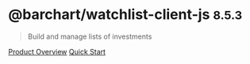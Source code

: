 # @barchart/watchlist-client-js <small>8.5.3</small>

> Build and manage lists of investments

[Product Overview](/content/product_overview)
[Quick Start](/content/quick_start)